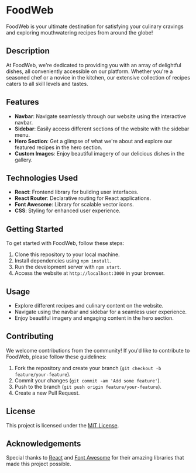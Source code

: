 # FoodWeb

FoodWeb is your ultimate destination for satisfying your culinary cravings and exploring mouthwatering recipes from around the globe!

## Description

At FoodWeb, we're dedicated to providing you with an array of delightful dishes, all conveniently accessible on our platform. Whether you're a seasoned chef or a novice in the kitchen, our extensive collection of recipes caters to all skill levels and tastes.

## Features

- **Navbar**: Navigate seamlessly through our website using the interactive navbar.
- **Sidebar**: Easily access different sections of the website with the sidebar menu.
- **Hero Section**: Get a glimpse of what we're about and explore our featured recipes in the hero section.
- **Custom Images**: Enjoy beautiful imagery of our delicious dishes in the gallery.

## Technologies Used

- **React**: Frontend library for building user interfaces.
- **React Router**: Declarative routing for React applications.
- **Font Awesome**: Library for scalable vector icons.
- **CSS**: Styling for enhanced user experience.

## Getting Started

To get started with FoodWeb, follow these steps:

1. Clone this repository to your local machine.
2. Install dependencies using `npm install`.
3. Run the development server with `npm start`.
4. Access the website at `http://localhost:3000` in your browser.

## Usage

- Explore different recipes and culinary content on the website.
- Navigate using the navbar and sidebar for a seamless user experience.
- Enjoy beautiful imagery and engaging content in the hero section.

## Contributing

We welcome contributions from the community! If you'd like to contribute to FoodWeb, please follow these guidelines:

1. Fork the repository and create your branch (`git checkout -b feature/your-feature`).
2. Commit your changes (`git commit -am 'Add some feature'`).
3. Push to the branch (`git push origin feature/your-feature`).
4. Create a new Pull Request.

## License

This project is licensed under the [MIT License](LICENSE).

## Acknowledgements

Special thanks to [React](https://reactjs.org/) and [Font Awesome](https://fontawesome.com/) for their amazing libraries that made this project possible.
